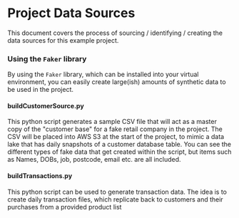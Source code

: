 # Project Data Sources

This document covers the process of sourcing / identifying / creating the data sources for this example project.<br>

### Using the `Faker` library

By using the `Faker` library, which can be installed into your virtual environment, you can easily create large(ish) amounts of synthetic data to be used in the project. <br>

#### buildCustomerSource.py

This python script generates a sample CSV file that will act as a master copy of the "customer base" for a fake retail company in the project. The CSV will be placed into AWS S3 at the start of the project, to mimic a data lake that has daily snapshots of a customer database table. You can see the different types of fake data that get created within the script, but items such as Names, DOBs, job, postcode, email etc. are all included.

#### buildTransactions.py

This python script can be used to generate transaction data. The idea is to create daily transaction files, which replicate back to customers and their purchases from a provided product list
